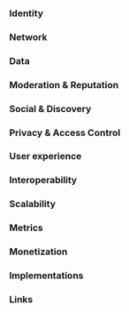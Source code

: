 ### Identity

### Network

### Data

### Moderation & Reputation

### Social & Discovery

### Privacy & Access Control

### User experience

### Interoperability

### Scalability

### Metrics

### Monetization

### Implementations

### Links
